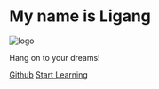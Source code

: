 # My name is Ligang

![logo](新3.png)

Hang on to your dreams!

[Github](https://github.com/Ligang19999/Notes)
[Start Learning](README.md)